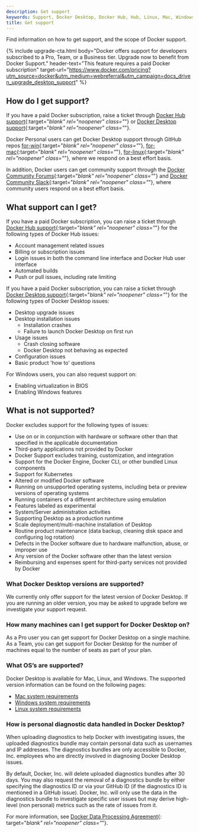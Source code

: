 ```yaml
---
description: Get support
keywords: Support, Docker Desktop, Docker Hub, Hub, Linux, Mac, Windows
title: Get support
---
```


Find information on how to get support, and the scope of Docker support.

{% include upgrade-cta.html
  body="Docker offers support for developers subscribed to a Pro, Team, or a Business tier. Upgrade now to benefit from Docker Support."
  header-text="This feature requires a paid Docker subscription"
  target-url="https://www.docker.com/pricing?utm_source=docker&utm_medium=webreferral&utm_campaign=docs_driven_upgrade_desktop_support"
%}

## How do I get support?

If you have a paid Docker subscription, raise a ticket through [Docker Hub support](https://hub.docker.com/support/contact/){:target="_blank" rel="noopener" class="_"} or [Docker Desktop support](https://hub.docker.com/support/desktop/){:target="_blank" rel="noopener" class="_"}.

Docker Personal users can get Docker Desktop support through GitHub repos [for-win](https://github.com/docker/for-win){:target="_blank" rel="noopener" class="_"}, [for-mac](https://github.com/docker/for-mac){:target="_blank" rel="noopener" class="_"}, [for-linux](https://github.com/docker/for-linux){:target="_blank" rel="noopener" class="_"}, where we respond on a best effort basis.

In addition, Docker users can get community support through the [Docker Community Forums](https://forums.docker.com/){:target="_blank" rel="noopener" class="_"} and [Docker Community Slack](https://dockercommunity.slack.com/){:target="_blank" rel="noopener" class="_"}, where community users respond on a best effort basis.

## What support can I get?

If you have a paid Docker subscription, you can raise a ticket through [Docker Hub support](https://hub.docker.com/support/contact/){:target="_blank" rel="noopener" class="_"} for the following types of Docker Hub issues:

   * Account management related issues
   * Billing or subscription issues
   * Login issues in both the command line interface and Docker Hub user interface
   * Automated builds
   * Push or pull issues, including rate limiting

If you have a paid Docker subscription, you can raise a ticket through [Docker Desktop support](https://hub.docker.com/support/deskop/){:target="_blank" rel="noopener" class="_"} for the following types of Docker Desktop issues:

   * Desktop upgrade issues
   * Desktop installation issues
      * Installation crashes
      * Failure to launch Docker Desktop on first run
   * Usage issues
      * Crash closing software
      * Docker Desktop not behaving as expected
   * Configuration issues
   * Basic product 'how to' questions

   For Windows users, you can also request support on:
   * Enabling virtualization in BIOS
   * Enabling Windows features


## What is not supported?

Docker excludes support for the following types of issues:
   * Use on or in conjunction with hardware or software other than that specified in the applicable documentation
   * Third-party applications not provided by Docker
   * Docker Support excludes training, customization, and integration
   * Support for the Docker Engine, Docker CLI, or other bundled Linux components
   * Support for Kubernetes
   * Altered or modified Docker software
   * Running on unsupported operating systems, including beta or preview versions of operating systems
   * Running containers of a different architecture using emulation
   * Features labeled as experimental
   * System/Server administration activities
   * Supporting Desktop as a production runtime
   * Scale deployment/multi-machine installation of Desktop
   * Routine product maintenance (data backup, cleaning disk space and configuring log rotation)
   * Defects in the Docker software due to hardware malfunction, abuse, or improper use
   * Any version of the Docker software other than the latest version
   * Reimbursing and expenses spent for third-party services not provided by Docker

### What Docker Desktop versions are supported?

We currently only offer support for the latest version of Docker Desktop. If you are running an older version, you may be asked to upgrade before we investigate your support request.

### How many machines can I get support for Docker Desktop on?

As a Pro user you can get support for Docker Desktop on a single machine.
As a Team, you can get support for Docker Desktop for the number of machines equal to the number of seats as part of your plan.

### What OS’s are supported?

Docker Desktop is available for Mac, Linux, and Windows. The supported version information can be found on the following pages:

* [Mac system requirements](mac/install.md#system-requirements)
* [Windows system requirements](windows/install.md#system-requirements)
* [Linux system requirements](linux/install.md#system-requirements)

### How is personal diagnostic data handled in Docker Desktop?

When uploading diagnostics to help Docker with investigating issues, the uploaded diagnostics bundle may contain personal data such as usernames and IP addresses. The diagnostics bundles are only accessible to Docker, Inc.
employees who are directly involved in diagnosing Docker Desktop issues.

By default, Docker, Inc. will delete uploaded diagnostics bundles after 30 days. You may also request the removal of a diagnostics bundle by either specifying the diagnostics ID or via your GitHub ID (if the diagnostics ID is mentioned in a GitHub issue). Docker, Inc. will only use the data in the diagnostics bundle to investigate specific user issues but may derive high-level (non personal) metrics such as the rate of issues from it.

For more information, see [Docker Data Processing Agreement](https://www.docker.com/legal/data-processing-agreement){: target="_blank" rel="noopener" class="_"}.